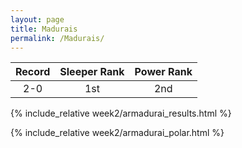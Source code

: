 ```yaml
---
layout: page
title: Madurais
permalink: /Madurais/
---
```


Record | Sleeper Rank | Power Rank               
:--: | :--: | :--:
2-0 | 1st | 2nd   

{% include_relative week2/armadurai_results.html %}

{% include_relative week2/armadurai_polar.html %}
